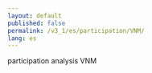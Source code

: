 ```yaml
---
layout: default
published: false
permalink: /v3_1/es/participation/VNM/
lang: es
---
```


participation analysis VNM
